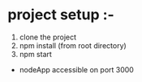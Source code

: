 # project setup :-

1. clone the project 
2. npm install (from root directory)
3. npm start

* nodeApp accessible on port 3000 